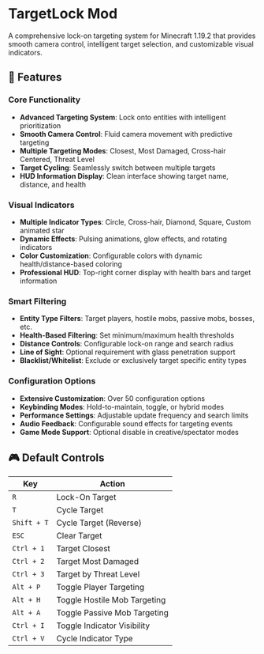 # TargetLock Mod

A comprehensive lock-on targeting system for Minecraft 1.19.2 that provides smooth camera control, intelligent target selection, and customizable visual indicators.

## 🎯 Features

### Core Functionality
- **Advanced Targeting System**: Lock onto entities with intelligent prioritization
- **Smooth Camera Control**: Fluid camera movement with predictive targeting
- **Multiple Targeting Modes**: Closest, Most Damaged, Cross-hair Centered, Threat Level
- **Target Cycling**: Seamlessly switch between multiple targets
- **HUD Information Display**: Clean interface showing target name, distance, and health

### Visual Indicators
- **Multiple Indicator Types**: Circle, Cross-hair, Diamond, Square, Custom animated star
- **Dynamic Effects**: Pulsing animations, glow effects, and rotating indicators
- **Color Customization**: Configurable colors with dynamic health/distance-based coloring
- **Professional HUD**: Top-right corner display with health bars and target information

### Smart Filtering
- **Entity Type Filters**: Target players, hostile mobs, passive mobs, bosses, etc.
- **Health-Based Filtering**: Set minimum/maximum health thresholds
- **Distance Controls**: Configurable lock-on range and search radius
- **Line of Sight**: Optional requirement with glass penetration support
- **Blacklist/Whitelist**: Exclude or exclusively target specific entity types

### Configuration Options
- **Extensive Customization**: Over 50 configuration options
- **Keybinding Modes**: Hold-to-maintain, toggle, or hybrid modes
- **Performance Settings**: Adjustable update frequency and search limits
- **Audio Feedback**: Configurable sound effects for targeting events
- **Game Mode Support**: Optional disable in creative/spectator modes

## 🎮 Default Controls

| Key | Action |
|-----|--------|
| `R` | Lock-On Target |
| `T` | Cycle Target |
| `Shift + T` | Cycle Target (Reverse) |
| `ESC` | Clear Target |
| `Ctrl + 1` | Target Closest |
| `Ctrl + 2` | Target Most Damaged |
| `Ctrl + 3` | Target by Threat Level |
| `Alt + P` | Toggle Player Targeting |
| `Alt + H` | Toggle Hostile Mob Targeting |
| `Alt + A` | Toggle Passive Mob Targeting |
| `Ctrl + I` | Toggle Indicator Visibility |
| `Ctrl + V` | Cycle Indicator Type |